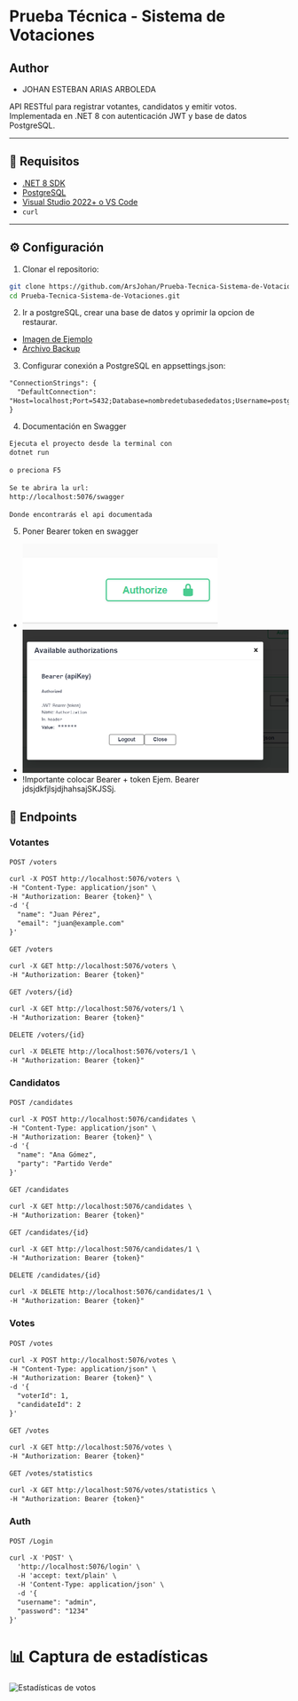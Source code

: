 # Prueba Técnica - Sistema de Votaciones
## Author
- JOHAN ESTEBAN ARIAS ARBOLEDA

API RESTful para registrar votantes, candidatos y emitir votos. Implementada en .NET 8 con autenticación JWT y base de datos PostgreSQL.

---

## 🚀 Requisitos

- [.NET 8 SDK](https://dotnet.microsoft.com/en-us/download)
- [PostgreSQL](https://www.postgresql.org/download/)
- [Visual Studio 2022+ o VS Code](https://visualstudio.microsoft.com/es/)
-  `curl`

---

## ⚙️ Configuración

1. Clonar el repositorio:

```bash
git clone https://github.com/ArsJohan/Prueba-Tecnica-Sistema-de-Votaciones.git
cd Prueba-Tecnica-Sistema-de-Votaciones.git

```
2. Ir a postgreSQL, crear una base de datos y oprimir la opcion de restaurar.
- [Imagen de Ejemplo](https://github.com/ArsJohan/Prueba-Tecnica-Sistema-de-Votaciones/blob/main/docs/postgres.png)
- [Archivo Backup](https://github.com/ArsJohan/Prueba-Tecnica-Sistema-de-Votaciones/blob/main/docs/ElectoralDB.png)



3. Configurar conexión a PostgreSQL en appsettings.json:
```
"ConnectionStrings": {
  "DefaultConnection": "Host=localhost;Port=5432;Database=nombredetubasededatos;Username=postgres;Password=tu_password"
}

```
4. Documentación en Swagger
```
Ejecuta el proyecto desde la terminal con
dotnet run

o preciona F5

Se te abrira la url:
http://localhost:5076/swagger

Donde encontrarás el api documentada

```

5.  Poner Bearer token en swagger
- ![Paso 1](https://github.com/ArsJohan/Prueba-Tecnica-Sistema-de-Votaciones/blob/main/docs/Captura%20de%20pantalla%202025-08-05%20151548.png)
- ![Paso 2](https://github.com/ArsJohan/Prueba-Tecnica-Sistema-de-Votaciones/blob/main/docs/Captura%20de%20pantalla%202025-08-05%20151552.png)
- !Importante colocar Bearer + token Ejem. Bearer jdsjdkfjlsjdjhahsajSKJSSj.
  
## 📌 Endpoints
### Votantes
```POST /voters```
```
curl -X POST http://localhost:5076/voters \
-H "Content-Type: application/json" \
-H "Authorization: Bearer {token}" \
-d '{
  "name": "Juan Pérez",
  "email": "juan@example.com"
}'
```


```GET /voters```
```
curl -X GET http://localhost:5076/voters \
-H "Authorization: Bearer {token}"
```

```GET /voters/{id}```
```
curl -X GET http://localhost:5076/voters/1 \
-H "Authorization: Bearer {token}"
```

```DELETE /voters/{id}```
```
curl -X DELETE http://localhost:5076/voters/1 \
-H "Authorization: Bearer {token}"
```

### Candidatos
```POST /candidates```
```
curl -X POST http://localhost:5076/candidates \
-H "Content-Type: application/json" \
-H "Authorization: Bearer {token}" \
-d '{
  "name": "Ana Gómez",
  "party": "Partido Verde"
}'
```

```GET /candidates```
```
curl -X GET http://localhost:5076/candidates \
-H "Authorization: Bearer {token}"
```

```GET /candidates/{id}```
```
curl -X GET http://localhost:5076/candidates/1 \
-H "Authorization: Bearer {token}"
```

```DELETE /candidates/{id}```
```
curl -X DELETE http://localhost:5076/candidates/1 \
-H "Authorization: Bearer {token}"
```

### Votes
```POST /votes```
```
curl -X POST http://localhost:5076/votes \
-H "Content-Type: application/json" \
-H "Authorization: Bearer {token}" \
-d '{
  "voterId": 1,
  "candidateId": 2
}'
```

```GET /votes```
```
curl -X GET http://localhost:5076/votes \
-H "Authorization: Bearer {token}"
```

```GET /votes/statistics```
```
curl -X GET http://localhost:5076/votes/statistics \
-H "Authorization: Bearer {token}"
```

### Auth
```POST /Login```
```
curl -X 'POST' \
  'http://localhost:5076/login' \
  -H 'accept: text/plain' \
  -H 'Content-Type: application/json' \
  -d '{
  "username": "admin",
  "password": "1234"
}'
```


# 📊 Captura de estadísticas
![Estadísticas de votos](https://github.com/ArsJohan/Prueba-Tecnica-Sistema-de-Votaciones/blob/main/docs/Captura%20de%20pantalla%202025-08-05%20152302.png)



